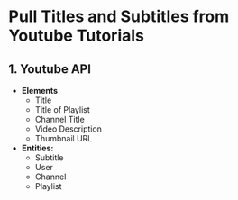 # Pull Titles and Subtitles from Youtube Tutorials

## 1. Youtube API

* **Elements**
    * Title
    * Title of Playlist
    * Channel Title
    * Video Description
    * Thumbnail URL
* **Entities:**
    * Subtitle 
    * User
    * Channel
    * Playlist




